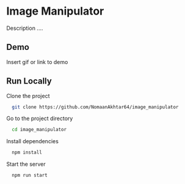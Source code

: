 # Image Manipulator

Description ....

## Demo

Insert gif or link to demo

## Run Locally

Clone the project

```bash
  git clone https://github.com/NomaanAkhtar64/image_manipulator
```

Go to the project directory

```bash
  cd image_manipulator
```

Install dependencies

```bash
  npm install
```

Start the server

```bash
  npm run start
```
